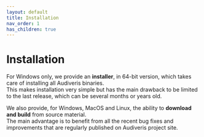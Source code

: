 ```yaml
---
layout: default
title: Installation
nav_order: 1
has_children: true
---
```

# Installation

For Windows only, we provide an **installer**, in 64-bit version,
which takes care of installing all Audiveris binaries.  
This makes installation very simple but has the main drawback to be limited to the last release,
which can be several months or years old.

We also provide, for Windows, MacOS and Linux, the ability
to **download and build** from source material.  
The main advantage is to benefit from all the recent bug fixes and improvements that are regularly
published on Audiveris project site.
